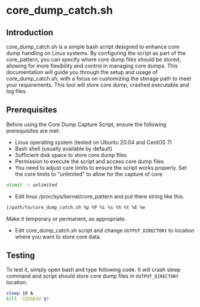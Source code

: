 # core_dump_catch.sh

## Introduction

core_dump_catch.sh is a simple bash script designed to enhance core dump handling on Linux systems. By configuring the script as part of the core_pattern, you can specify where core dump files should be stored, allowing for more flexibility and control in managing core dumps. This documentation will guide you through the setup and usage of core_dump_catch.sh, with a focus on customizing the storage path to meet your requirements. This tool will store core dump, crashed executable and log files.

## Prerequisites

Before using the Core Dump Capture Script, ensure the following prerequisites are met:

- Linux operating system (tested on Ubuntu 20.04 and CentOS 7)
-  Bash shell (usually available by default)
-  Sufficient disk space to store core dump files
-  Permission to execute the script and access core dump files
- You need to adjust core limits to ensure the script works properly. Set the core limits to "unlimited" to allow for the capture of core 
```bash
ulimit -c unlimited
```
- Edit linux /proc/sys/kernel/core_pattern and put there string like this.
```bash
|/path/to/core_dump_catch.sh %p %P %i %s %h %t %E %e
```
 Make it temporary or permanent, as appropriate.
- Edit core_dump_catch.sh script and change `OUTPUT_DIRECTORY` to location where you want to store core data.

## Testing

To test it, simply open bash and type following code. It will crash sleep command and script should store core dump files in `OUTPUT_DIRECTORY` location.

```bash
sleep 10 &
kill -SIGSEGV $!
```
